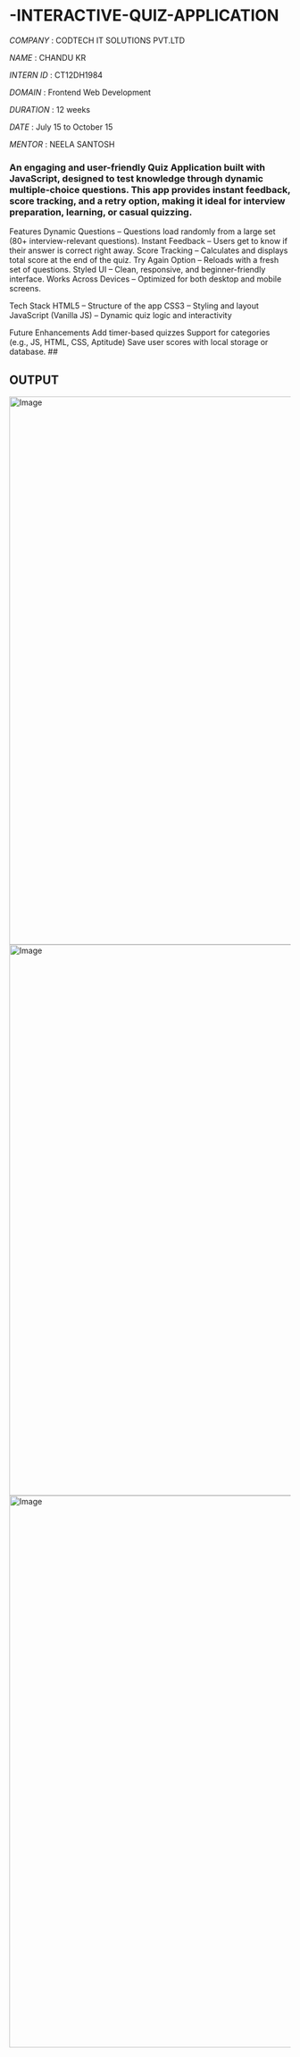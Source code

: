 # -INTERACTIVE-QUIZ-APPLICATION

*COMPANY*  : CODTECH IT SOLUTIONS PVT.LTD 

*NAME*  : CHANDU KR

*INTERN ID*  : CT12DH1984

*DOMAIN* :  Frontend Web Development

*DURATION* : 12  weeks 

*DATE*  : July 15 to October 15

*MENTOR* : NEELA SANTOSH

###   An engaging and user-friendly Quiz Application built with JavaScript, designed to test knowledge through dynamic multiple-choice questions. This app provides instant feedback, score tracking, and a retry option, making it ideal for interview preparation, learning, or casual quizzing.  ###

 Features
 Dynamic Questions – Questions load randomly from a large set (80+ interview-relevant questions).
 Instant Feedback – Users get to know if their answer is correct right away.
 Score Tracking – Calculates and displays total score at the end of the quiz.
 Try Again Option – Reloads with a fresh set of questions.
 Styled UI – Clean, responsive, and beginner-friendly interface.
 Works Across Devices – Optimized for both desktop and mobile screens.

 Tech Stack
HTML5 – Structure of the app
CSS3 – Styling and layout
JavaScript (Vanilla JS) – Dynamic quiz logic and interactivity

 Future Enhancements
Add timer-based quizzes
Support for categories (e.g., JS, HTML, CSS, Aptitude)
Save user scores with local storage or database.  ##

## OUTPUT ##
<img width="1904" height="981" alt="Image" src="https://github.com/user-attachments/assets/3bb57a3a-0ff8-46ae-a578-294f4ebf628f" />
<img width="1904" height="986" alt="Image" src="https://github.com/user-attachments/assets/490c4c44-0a00-4e2c-bcb3-39c9ca9fdbfa" />
<img width="1918" height="988" alt="Image" src="https://github.com/user-attachments/assets/71b2c567-158f-49ed-92d5-2ff703bde93d" />
